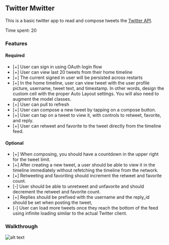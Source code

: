 ## Twitter Mwitter

This is a basic twitter app to read and compose tweets the [Twitter API](https://apps.twitter.com/).

Time spent: 20

### Features

#### Required

- [+] User can sign in using OAuth login flow
- [+] User can view last 20 tweets from their home timeline
- [+] The current signed in user will be persisted across restarts
- [+] In the home timeline, user can view tweet with the user profile picture, username, tweet text, and timestamp.  In other words, design the custom cell with the proper Auto Layout settings.  You will also need to augment the model classes.
- [+] User can pull to refresh
- [+] User can compose a new tweet by tapping on a compose button.
- [+] User can tap on a tweet to view it, with controls to retweet, favorite, and reply.
- [+] User can retweet and favorite to the tweet directly from the timeline feed.

#### Optional

- [+] When composing, you should have a countdown in the upper right for the tweet limit.
- [+] After creating a new tweet, a user should be able to view it in the timeline immediately without refetching the timeline from the network.
- [+] Retweeting and favoriting should increment the retweet and favorite count.
- [-] User should be able to unretweet and unfavorite and should decrement the retweet and favorite count.
- [+] Replies should be prefixed with the username and the reply_id should be set when posting the tweet,
- [-] User can load more tweets once they reach the bottom of the feed using infinite loading similar to the actual Twitter client.

### Walkthrough

![alt text](https://github.com/baristaze/Mwitter/blob/master/mwitter.gif "Demo")

